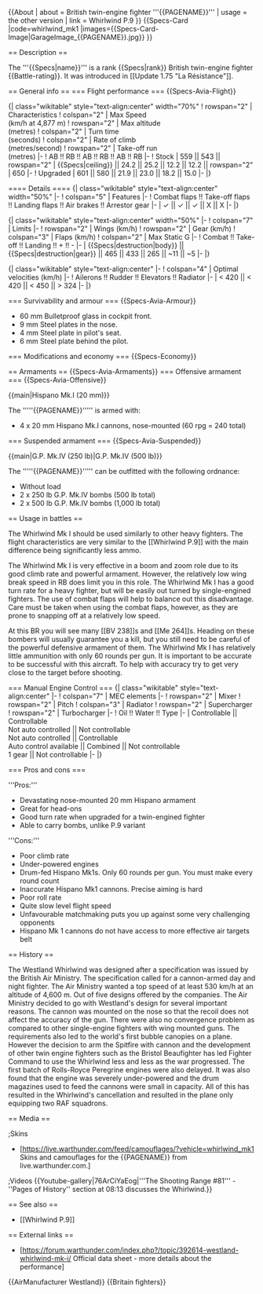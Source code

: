 {{About
| about = British twin-engine fighter '''{{PAGENAME}}'''
| usage = the other version
| link = Whirlwind P.9
}}
{{Specs-Card
|code=whirlwind_mk1
|images={{Specs-Card-Image|GarageImage_{{PAGENAME}}.jpg}}
}}

== Description ==
<!-- ''In the description, the first part should be about the history of and the creation and combat usage of the aircraft, as well as its key features. In the second part, tell the reader about the aircraft in the game. Insert a screenshot of the vehicle, so that if the novice player does not remember the vehicle by name, he will immediately understand what kind of vehicle the article is talking about.'' -->
The '''{{Specs|name}}''' is a rank {{Specs|rank}} British twin-engine fighter {{Battle-rating}}. It was introduced in [[Update 1.75 "La Résistance"]].

== General info ==
=== Flight performance ===
{{Specs-Avia-Flight}}
<!-- ''Describe how the aircraft behaves in the air. Speed, manoeuvrability, acceleration and allowable loads - these are the most important characteristics of the vehicle.'' -->

{| class="wikitable" style="text-align:center" width="70%"
! rowspan="2" | Characteristics
! colspan="2" | Max Speed<br>(km/h at 4,877 m)
! rowspan="2" | Max altitude<br>(metres)
! colspan="2" | Turn time<br>(seconds)
! colspan="2" | Rate of climb<br>(metres/second)
! rowspan="2" | Take-off run<br>(metres)
|-
! AB !! RB !! AB !! RB !! AB !! RB
|-
! Stock
| 559 || 543 || rowspan="2" | {{Specs|ceiling}} || 24.2 || 25.2 || 12.2 || 12.2 || rowspan="2" | 650
|-
! Upgraded
| 601 || 580 || 21.9 || 23.0 || 18.2 || 15.0
|-
|}

==== Details ====
{| class="wikitable" style="text-align:center" width="50%"
|-
! colspan="5" | Features
|-
! Combat flaps !! Take-off flaps !! Landing flaps !! Air brakes !! Arrestor gear
|-
| ✓ || ✓ || ✓ || X || X     <!-- ✓ -->
|-
|}

{| class="wikitable" style="text-align:center" width="50%"
|-
! colspan="7" | Limits
|-
! rowspan="2" | Wings (km/h)
! rowspan="2" | Gear (km/h)
! colspan="3" | Flaps (km/h)
! colspan="2" | Max Static G
|-
! Combat !! Take-off !! Landing !! + !! -
|-
| {{Specs|destruction|body}} || {{Specs|destruction|gear}} || 465 || 433 || 265 || ~11 || ~5
|-
|}

{| class="wikitable" style="text-align:center"
|-
! colspan="4" | Optimal velocities (km/h)
|-
! Ailerons !! Rudder !! Elevators !! Radiator
|-
| < 420 || < 420 || < 450 || > 324
|-
|}

=== Survivability and armour ===
{{Specs-Avia-Armour}}
<!-- ''Examine the survivability of the aircraft. Note how vulnerable the structure is and how secure the pilot is, whether the fuel tanks are armoured, etc. Describe the armour, if there is any, and also mention the vulnerability of other critical aircraft systems.'' -->

* 60 mm Bulletproof glass in cockpit front.
* 9 mm Steel plates in the nose.
* 4 mm Steel plate in pilot's seat.
* 6 mm Steel plate behind the pilot.

=== Modifications and economy ===
{{Specs-Economy}}

== Armaments ==
{{Specs-Avia-Armaments}}
=== Offensive armament ===
{{Specs-Avia-Offensive}}
<!-- ''Describe the offensive armament of the aircraft, if any. Describe how effective the cannons and machine guns are in a battle, and also what belts or drums are better to use. If there is no offensive weaponry, delete this subsection.'' -->
{{main|Hispano Mk.I (20 mm)}}

The '''''{{PAGENAME}}''''' is armed with:

* 4 x 20 mm Hispano Mk.I cannons, nose-mounted (60 rpg = 240 total)

=== Suspended armament ===
{{Specs-Avia-Suspended}}
<!-- ''Describe the aircraft's suspended armament: additional cannons under the wings, bombs, rockets and torpedoes. This section is especially important for bombers and attackers. If there is no suspended weaponry remove this subsection.'' -->
{{main|G.P. Mk.IV (250 lb)|G.P. Mk.IV (500 lb)}}

The '''''{{PAGENAME}}''''' can be outfitted with the following ordnance:

* Without load
* 2 x 250 lb G.P. Mk.IV bombs (500 lb total)
* 2 x 500 lb G.P. Mk.IV bombs (1,000 lb total)

== Usage in battles ==
<!-- ''Describe the tactics of playing in the aircraft, the features of using aircraft in a team and advice on tactics. Refrain from creating a "guide" - do not impose a single point of view, but instead, give the reader food for thought. Examine the most dangerous enemies and give recommendations on fighting them. If necessary, note the specifics of the game in different modes (AB, RB, SB).'' -->
The Whirlwind Mk I should be used similarly to other heavy fighters. The flight characteristics are very similar to the [[Whirlwind P.9]] with the main difference being significantly less ammo.

The Whirlwind Mk I is very effective in a boom and zoom role due to its good climb rate and powerful armament. However, the relatively low wing break speed in RB does limit you in this role. The Whirlwind Mk I has a good turn rate for a heavy fighter, but will be easily out turned by single-engined fighters. The use of combat flaps will help to balance out this disadvantage. Care must be taken when using the combat flaps, however, as they are prone to snapping off at a relatively low speed.

At this BR you will see many [[BV 238]]s and [[Me 264]]s. Heading on these bombers will usually guarantee you a kill, but you still need to be careful of the powerful defensive armament of them. The Whirlwind Mk I has relatively little ammunition with only 60 rounds per gun. It is important to be accurate to be successful with this aircraft. To help with accuracy try to get very close to the target before shooting.

=== Manual Engine Control ===
{| class="wikitable" style="text-align:center"
|-
! colspan="7" | MEC elements
|-
! rowspan="2" | Mixer
! rowspan="2" | Pitch
! colspan="3" | Radiator
! rowspan="2" | Supercharger
! rowspan="2" | Turbocharger
|-
! Oil !! Water !! Type
|-
| Controllable || Controllable<br>Not auto controlled || Not controllable<br>Not auto controlled || Controllable<br>Auto control available || Combined || Not controllable<br>1 gear || Not controllable
|-
|}

=== Pros and cons ===
<!-- ''Summarise and briefly evaluate the vehicle in terms of its characteristics and combat effectiveness. Mark its pros and cons in the bulleted list. Try not to use more than 6 points for each of the characteristics. Avoid using categorical definitions such as "bad", "good" and the like - use substitutions with softer forms such as "inadequate" and "effective".'' -->

'''Pros:'''

* Devastating nose-mounted 20 mm Hispano armament
* Great for head-ons
* Good turn rate when upgraded for a twin-engined fighter
* Able to carry bombs, unlike P.9 variant

'''Cons:'''

* Poor climb rate
* Under-powered engines
* Drum-fed Hispano Mk1s. Only 60 rounds per gun. You must make every round count
* Inaccurate Hispano Mk1 cannons. Precise aiming is hard
* Poor roll rate
* Quite slow level flight speed
* Unfavourable matchmaking puts you up against some very challenging opponents
* Hispano Mk 1 cannons do not have access to more effective air targets belt

== History ==
<!-- ''Describe the history of the creation and combat usage of the aircraft in more detail than in the introduction. If the historical reference turns out to be too long, take it to a separate article, taking a link to the article about the vehicle and adding a block "/History" (example: <nowiki>https://wiki.warthunder.com/(Vehicle-name)/History</nowiki>) and add a link to it here using the <code>main</code> template. Be sure to reference text and sources by using <code><nowiki><ref></ref></nowiki></code>, as well as adding them at the end of the article with <code><nowiki><references /></nowiki></code>. This section may also include the vehicle's dev blog entry (if applicable) and the in-game encyclopedia description (under <code><nowiki>=== In-game description ===</nowiki></code>, also if applicable).'' -->
The Westland Whirlwind was designed after a specification was issued by the British Air Ministry. The specification called for a cannon-armed day and night fighter. The Air Ministry wanted a top speed of at least 530 km/h at an altitude of 4,600 m. Out of five designs offered by the companies. The Air Ministry decided to go with Westland's design for several important reasons. The cannon was mounted on the nose so that the recoil does not affect the accuracy of the gun. There were also no convergence problem as compared to other single-engine fighters with wing mounted guns. The requirements also led to the world's first bubble canopies on a plane. However the decision to arm the Spitfire with cannon and the development of other twin engine fighters such as the Bristol Beaufighter has led Fighter Command to use the Whirlwind less and less as the war progressed. The first batch of Rolls-Royce Peregrine engines were also delayed. It was also found that the engine was severely under-powered and the drum magazines used to feed the cannons were small in capacity. All of this has resulted in the Whirlwind's cancellation and resulted in the plane only equipping two RAF squadrons.

== Media ==
<!-- ''Excellent additions to the article would be video guides, screenshots from the game, and photos.'' -->

;Skins
* [https://live.warthunder.com/feed/camouflages/?vehicle=whirlwind_mk1 Skins and camouflages for the {{PAGENAME}} from live.warthunder.com.]

;Videos
{{Youtube-gallery|76ArCiYaEog|'''The Shooting Range #81''' - ''Pages of History'' section at 08:13 discusses the Whirlwind.}}

== See also ==
<!--''Links to the articles on the War Thunder Wiki that you think will be useful for the reader, for example:''
* ''reference to the series of the aircraft;''
* ''links to approximate analogues of other nations and research trees.''-->

* [[Whirlwind P.9]]

== External links ==
<!-- ''Paste links to sources and external resources, such as:''
* ''topic on the official game forum;''

* ''other literature.'' -->

* [https://forum.warthunder.com/index.php?/topic/392614-westland-whirlwind-mk-i/ Official data sheet - more details about the performance]

{{AirManufacturer Westland}}
{{Britain fighters}}